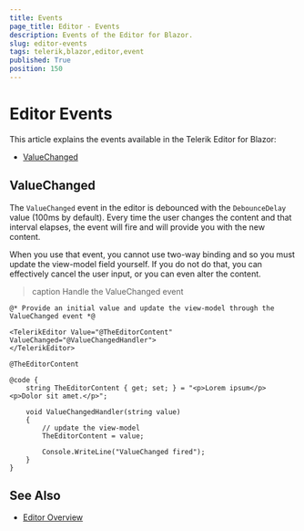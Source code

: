 ```yaml
---
title: Events
page_title: Editor - Events
description: Events of the Editor for Blazor.
slug: editor-events
tags: telerik,blazor,editor,event
published: True
position: 150
---
```


# Editor Events

This article explains the events available in the Telerik Editor for Blazor:

* [ValueChanged](#valuechanged)

## ValueChanged

The `ValueChanged` event in the editor is debounced with the `DebounceDelay` value (100ms by default). Every time the user changes the content and that interval elapses, the event will fire and will provide you with the new content.

When you use that event, you cannot use two-way binding and so you must update the view-model field yourself. If you do not do that, you can effectively cancel the user input, or you can even alter the content.

>caption Handle the ValueChanged event

````RAZOR
@* Provide an initial value and update the view-model through the ValueChanged event *@

<TelerikEditor Value="@TheEditorContent" ValueChanged="@ValueChangedHandler">
</TelerikEditor>

@TheEditorContent

@code {
    string TheEditorContent { get; set; } = "<p>Lorem ipsum</p><p>Dolor sit amet.</p>";

    void ValueChangedHandler(string value)
    {
        // update the view-model
        TheEditorContent = value;

        Console.WriteLine("ValueChanged fired");
    }
}
````


## See Also

  * [Editor Overview](slug:editor-overview)
